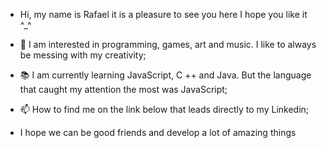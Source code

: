 - Hi, my name is Rafael it is a pleasure to see you here I hope you like it ^_^

- 👀 I am interested in programming, games, art and music. I like to always be messing with my creativity;
- 📚 I am currently learning JavaScript, C ++ and Java. But the language that caught my attention the most was JavaScript;

- 📫 How to find me on the link below that leads directly to my Linkedin;

- I hope we can be good friends and develop a lot of amazing things 

<!---
RafaelColpani/RafaelColpani is a ✨ special ✨ repository because its `README.md` (this file) appears on your GitHub profile.
You can click the Preview link to take a look at your changes.

- 💞️ I’m looking to collaborate on ...
- 📫 How to reach me ...

--->
